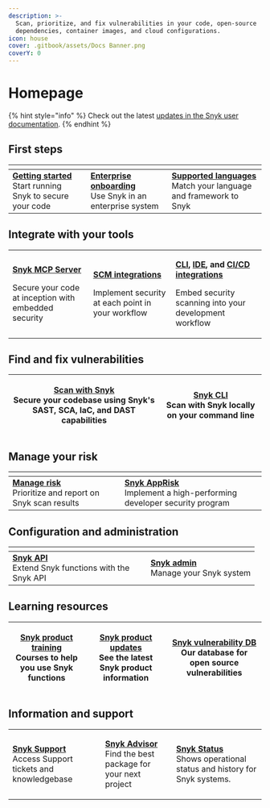 ```yaml
---
description: >-
  Scan, prioritize, and fix vulnerabilities in your code, open-source
  dependencies, container images, and cloud configurations.
icon: house
cover: .gitbook/assets/Docs Banner.png
coverY: 0
---
```


# Homepage

{% hint style="info" %}
Check out the latest [updates in the Snyk user documentation](whats-new.md).
{% endhint %}

## First steps

<table data-header-hidden data-full-width="false"><thead><tr><th></th><th></th><th></th></tr></thead><tbody><tr><td><mark style="color:purple;">​</mark><a href="getting-started/"><strong>Getting started</strong></a><br>Start running Snyk to secure your code</td><td><a href="enterprise-setup/"><strong>Enterprise onboarding</strong></a><br>Use Snyk in an enterprise system</td><td><a href="supported-languages-package-managers-and-frameworks/"><strong>Supported languages</strong></a><br>Match your language and framework to Snyk</td></tr></tbody></table>

## Integrate with your tools <a href="#explore-snyk-products" id="explore-snyk-products"></a>

|                                                                                                                                                                     |                                                                                                                                  |                                                                                                                                                                                                                                                                                                                                                                                                        |
| ------------------------------------------------------------------------------------------------------------------------------------------------------------------- | -------------------------------------------------------------------------------------------------------------------------------- | ------------------------------------------------------------------------------------------------------------------------------------------------------------------------------------------------------------------------------------------------------------------------------------------------------------------------------------------------------------------------------------------------------ |
| <p><a href="integrations/agentic-integrations-snyk-mcp-server/"><strong>Snyk MCP Server</strong></a></p><p>Secure your code at inception with embedded security</p> | <p><a href="scm-integrations/"><strong>SCM integrations</strong></a></p><p>Implement security at each point in your workflow</p> | <p><a href="cli-ide-and-ci-cd-integrations/snyk-cli/"><strong>CLI</strong></a><strong>,</strong> <a href="cli-ide-and-ci-cd-integrations/snyk-ide-plugins-and-extensions/"><strong>IDE</strong></a><strong>, and</strong> <a href="scm-ide-and-ci-cd-integrations/snyk-ci-cd-integrations/"><strong>CI/CD integrations</strong></a>  </p><p>Embed security scanning into your development workflow</p> |

## Find and fix vulnerabilities <a href="#explore-snyk-products" id="explore-snyk-products"></a>

| <p><a href="scan-with-snyk/"><strong>Scan with Snyk</strong></a><br>Secure your codebase using Snyk's SAST, SCA, IaC, and DAST capabilities</p> | <p><a href="cli-ide-and-ci-cd-integrations/snyk-cli/"><strong>Snyk CLI</strong></a><br>Scan with Snyk locally on your command line</p> |
| ----------------------------------------------------------------------------------------------------------------------------------------------- | -------------------------------------------------------------------------------------------------------------------------------------- |

## Manage your risk

<table data-header-hidden><thead><tr><th width="254"></th><th width="325"></th></tr></thead><tbody><tr><td><a href="manage-risk/"><strong>Manage risk</strong></a><br>Prioritize and report on Snyk scan results</td><td><a href="scan-with-snyk/snyk-apprisk.md"><strong>Snyk AppRisk</strong></a><br>Implement a high-performing developer security program</td></tr></tbody></table>

## Configuration and administration <a href="#use-other-resources" id="use-other-resources"></a>

<table data-header-hidden><thead><tr><th width="259"></th><th></th></tr></thead><tbody><tr><td><a href="snyk-api/"><strong>Snyk API</strong></a><br>Extend Snyk functions with the Snyk API</td><td><a href="snyk-admin/"><strong>Snyk admin</strong></a><br>Manage your Snyk system</td></tr></tbody></table>

## Learning resources

| <p><a href="https://learn.snyk.io/catalog/product-training/?type=product-training"><strong>Snyk product training</strong></a><br>Courses to help you use Snyk functions</p> | <p>​<a href="https://updates.snyk.io/"><strong>Snyk product updates</strong></a><br>See the latest Snyk product information</p> | <p><a href="https://security.snyk.io/"><strong>Snyk vulnerability DB</strong></a><br>Our database for open source vulnerabilities</p> |
| --------------------------------------------------------------------------------------------------------------------------------------------------------------------------- | ------------------------------------------------------------------------------------------------------------------------------- | ------------------------------------------------------------------------------------------------------------------------------------- |

## Information and support

|                                                                                                                            |                                                                                                                                              |                                                                                                                                     |
| -------------------------------------------------------------------------------------------------------------------------- | -------------------------------------------------------------------------------------------------------------------------------------------- | ----------------------------------------------------------------------------------------------------------------------------------- |
| <p><a href="https://support.snyk.io/s/">​<strong>Snyk Support</strong></a><br>Access Support tickets and knowledgebase</p> | <p><strong>​</strong><a href="https://snyk.io/advisor/"><strong>Snyk Advisor</strong></a><br>Find the best package for your next project</p> | <p><a href="https://status.snyk.io/"><strong>Snyk Status</strong></a><br>Shows operational status and history for Snyk systems.</p> |
